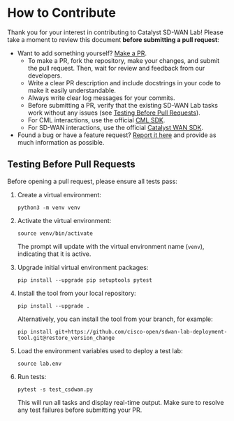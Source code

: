 # How to Contribute

Thank you for your interest in contributing to Catalyst SD-WAN Lab! Please take a moment to review this document **before submitting a pull request**:

- Want to add something yourself? [Make a PR](https://github.com/cisco-open/sdwan-lab-deployment-tool/pulls).
  - To make a PR, fork the repository, make your changes, and submit the pull request. Then, wait for review and feedback from our developers.
  - Write a clear PR description and include docstrings in your code to make it easily understandable.
  - Always write clear log messages for your commits.
  - Before submitting a PR, verify that the existing SD-WAN Lab tasks work without any issues (see [Testing Before Pull Requests](#testing-before-pull-requests)).
  - For CML interactions, use the official [CML SDK](https://github.com/CiscoDevNet/virl2-client).
  - For SD-WAN interactions, use the official [Catalyst WAN SDK](https://github.com/CiscoDevNet/catalystwan).
- Found a bug or have a feature request? [Report it here](https://github.com/cisco-open/sdwan-lab-deployment-tool/issues) and provide as much information as possible.

## Testing Before Pull Requests

Before opening a pull request, please ensure all tests pass:

1. Create a virtual environment:

   ```
   python3 -m venv venv
   ```

2. Activate the virtual environment:

   ```
   source venv/bin/activate
   ```

   The prompt will update with the virtual environment name (`venv`), indicating that it is active.

3. Upgrade initial virtual environment packages:

   ```
   pip install --upgrade pip setuptools pytest
   ```

4. Install the tool from your local repository:

   ```
   pip install --upgrade .
   ```

   Alternatively, you can install the tool from your branch, for example:

   ```
   pip install git+https://github.com/cisco-open/sdwan-lab-deployment-tool.git@restore_version_change
   ```

5. Load the environment variables used to deploy a test lab:

   ```
   source lab.env
   ```

6. Run tests:

   ```
   pytest -s test_csdwan.py
   ```

   This will run all tasks and display real-time output. Make sure to resolve any test failures before submitting your PR.

